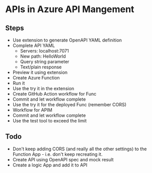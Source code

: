 # APIs in Azure API Mangement

## Steps

- Use extension to generate OpenAPI YAML definition
- Complete API YAML
  - Servers: localhost:7071
  - New path: HelloWorld
  - Query string parameter
  - Text/plain response
- Preview it using extension
- Create Azure Function
- Run it
- Use the try it in the extension
- Create GitHub Action workflow for Func
- Commit and let workflow complete
- Use the try it for the deployed Func (remember CORS)
- Workflow for APIM
- Commit and let workflow complete
- Use the test tool to exceed the limit

## Todo

-   Don't keep adding CORS (and really all the other settings) to the Function App - i.e.
    don't keep recreating it.
- Create API using OpenAPI spec and mock result
- Create a logic App and add it to API
